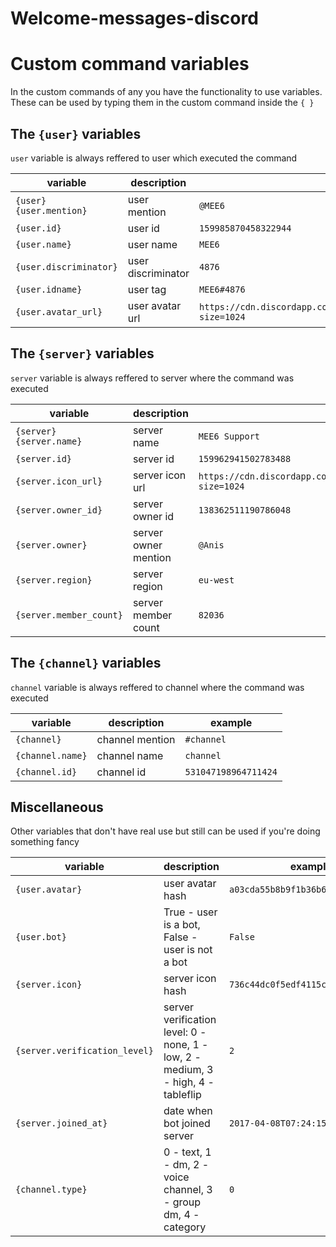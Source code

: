 # Welcome-messages-discord
# Custom command variables

In the custom commands of any you have the functionality to use variables.
These can be used by typing them in the custom command inside the `{ }`

## The `{user}` variables

`user` variable is always reffered to user which executed the command

variable | description | example
-|-|-
`{user} {user.mention}` | user mention | `@MEE6`
`{user.id}` | user id | `159985870458322944`
`{user.name}` | user name | `MEE6`
`{user.discriminator}` | user discriminator | `4876`
`{user.idname}` | user tag | `MEE6#4876`
`{user.avatar_url}` | user avatar url | `https://cdn.discordapp.com/avatars/136777781005647872/a03cda55b8b9f1b36b6220f7e34e4de0.png?size=1024`

## The `{server}` variables

`server` variable is always reffered to server where the command was executed

variable | description | example
-|-|-
`{server} {server.name}` | server name | `MEE6 Support`
`{server.id}` | server id | `159962941502783488`
`{server.icon_url}` | server icon url | `https://cdn.discordapp.com/icons/159962941502783488/736c44dc0f5edf4115c0a23e1dbc5d1b.webp?size=1024`
`{server.owner_id}` | server owner id | `138362511190786048`
`{server.owner}` | server owner mention | `@Anis`
`{server.region}` | server region | `eu-west`
`{server.member_count}` | server member count | `82036`

## The `{channel}` variables

`channel` variable is always reffered to channel where the command was executed

variable | description | example
-|-|-
`{channel}` | channel mention | `#channel`
`{channel.name}` | channel name | `channel`
`{channel.id}` | channel id | `531047198964711424`

## Miscellaneous

Other variables that don't have real use but still can be used if you're doing something fancy

variable | description | example
-|-|-
`{user.avatar}` | user avatar hash | `a03cda55b8b9f1b36b6220f7e34e4de0`
`{user.bot}` | True - user is a bot, False - user is not a bot | `False`
`{server.icon}` | server icon hash | `736c44dc0f5edf4115c0a23e1dbc5d1b`
`{server.verification_level}` | server verification level: 0 - none, 1 - low, 2 - medium, 3 - high, 4 - tableflip | `2`
`{server.joined_at}` | date when bot joined server | `2017-04-08T07:24:15.143000+00:00`
`{channel.type}` | 0 - text, 1 - dm, 2 - voice channel, 3 - group dm, 4 - category | `0`
